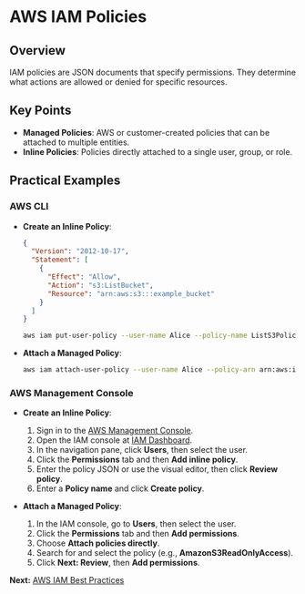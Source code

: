 # AWS IAM Policies

## Overview
IAM policies are JSON documents that specify permissions. They determine what actions are allowed or denied for specific resources.

## Key Points
- **Managed Policies**: AWS or customer-created policies that can be attached to multiple entities.
- **Inline Policies**: Policies directly attached to a single user, group, or role.

## Practical Examples

### AWS CLI

- **Create an Inline Policy**:
    ```json
    {
      "Version": "2012-10-17",
      "Statement": [
        {
          "Effect": "Allow",
          "Action": "s3:ListBucket",
          "Resource": "arn:aws:s3:::example_bucket"
        }
      ]
    }
    ```
    ```bash
    aws iam put-user-policy --user-name Alice --policy-name ListS3Policy --policy-document file://policy.json
    ```

- **Attach a Managed Policy**:
    ```bash
    aws iam attach-user-policy --user-name Alice --policy-arn arn:aws:iam::aws:policy/AmazonS3ReadOnlyAccess
    ```

### AWS Management Console

- **Create an Inline Policy**:
    1. Sign in to the [AWS Management Console](https://aws.amazon.com/console/).
    2. Open the IAM console at [IAM Dashboard](https://console.aws.amazon.com/iam/home).
    3. In the navigation pane, click **Users**, then select the user.
    4. Click the **Permissions** tab and then **Add inline policy**.
    5. Enter the policy JSON or use the visual editor, then click **Review policy**.
    6. Enter a **Policy name** and click **Create policy**.

- **Attach a Managed Policy**:
    1. In the IAM console, go to **Users**, then select the user.
    2. Click the **Permissions** tab and then **Add permissions**.
    3. Choose **Attach policies directly**.
    4. Search for and select the policy (e.g., **AmazonS3ReadOnlyAccess**).
    5. Click **Next: Review**, then **Add permissions**.

**Next:** [AWS IAM Best Practices](06-best-practices.md)